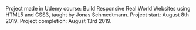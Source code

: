 Project made in Udemy course: Build Responsive Real World Websites using HTML5 and CSS3, taught by Jonas Schmedtmann.
Project start: August 8th 2019.
Project completion: August 13rd 2019.